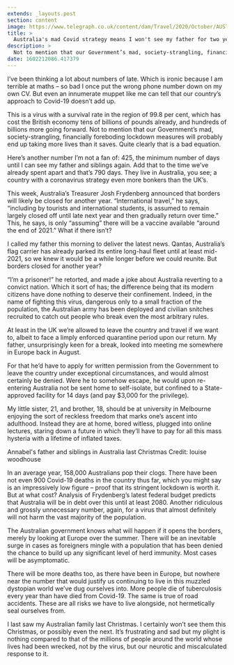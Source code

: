 ```yaml
--- 
extends: _layouts.post 
section: content 
image: https://www.telegraph.co.uk/content/dam/Travel/2020/October/AUSTRALIA%2520BORDER1_LEAD.jpg?impolicy=logo-overlay 
title: > 
  Australia's mad Covid strategy means I won't see my father for two years 
description: > 
  Not to mention that our Government’s mad, society-strangling, financially foreboding lockdown measures will probably end up taking more lives than it saves.Here’s another number I’m not a fan of: 425, the minimum number of days until I can see my father and siblings again.They live in Australia, you see; a country with a coronavirus strategy even more bonkers than the UK’s.My father, unsurprisingly keen for a break, looked into meeting me somewhere in Europe back in August.Annabel's father and siblings in Australia last Christmas Credit: louise woodhouseIn an average year, 158,000 Australians pop their clogs. 
date: 1602212086.417379 
--- 
```

I’ve been thinking a lot about numbers of late. Which is ironic because I am terrible at maths – so bad I once put the wrong phone number down on my own CV. But even an innumerate muppet like me can tell that our country’s approach to Covid-19 doesn’t add up.

This is a virus with a survival rate in the region of 99.8 per cent, which has cost the British economy tens of billions of pounds already, and hundreds of billions more going forward. Not to mention that our Government’s mad, society-strangling, financially foreboding lockdown measures will probably end up taking more lives than it saves. Quite clearly that is a bad equation.

Here’s another number I’m not a fan of: 425, the minimum number of days until I can see my father and siblings again. Add that to the time we’ve already spent apart and that’s 790 days. They live in Australia, you see; a country with a coronavirus strategy even more bonkers than the UK’s.

This week, Australia’s Treasurer Josh Frydenberg announced that borders will likely be closed for another year. “International travel,” he says, “including by tourists and international students, is assumed to remain largely closed off until late next year and then gradually return over time.” This, he says, is only “assuming” there will be a vaccine available “around the end of 2021.” What if there isn’t?

I called my father this morning to deliver the latest news. Qantas, Australia’s flag carrier has already parked its entire long-haul fleet until at least mid-2021, so we knew it would be a while longer before we could reunite. But borders closed for another year?

“I’m a prisoner!” he retorted, and made a joke about Australia reverting to a convict nation. Which it sort of has; the difference being that its modern citizens have done nothing to deserve their confinement. Indeed, in the name of fighting this virus, dangerous only to a small fraction of the population, the Australian army has been deployed and civilian snitches recruited to catch out people who break even the most arbitrary rules.

At least in the UK we’re allowed to leave the country and travel if we want to, albeit to face a limply enforced quarantine period upon our return. My father, unsurprisingly keen for a break, looked into meeting me somewhere in Europe back in August.

For that he’d have to apply for written permission from the Government to leave the country under exceptional circumstances, and would almost certainly be denied. Were he to somehow escape, he would upon re-entering Australia not be sent home to self-isolate, but confined to a State-approved facility for 14 days (and pay $3,000 for the privilege).

My little sister, 21, and brother, 18, should be at university in Melbourne enjoying the sort of reckless freedom that marks one’s ascent into adulthood. Instead they are at home, bored witless, plugged into online lectures, staring down a future in which they’ll have to pay for all this mass hysteria with a lifetime of inflated taxes.

Annabel's father and siblings in Australia last Christmas Credit: louise woodhouse

In an average year, 158,000 Australians pop their clogs. There have been not even 900 Covid-19 deaths in the country thus far, which you might say is an impressively low figure – proof that its stringent lockdown is worth it. But at what cost? Analysis of Frydenberg’s latest federal budget predicts that Australia will be in debt over this until at least 2080. Another ridiculous and grossly unnecessary number, again, for a virus that almost definitely will not harm the vast majority of the population.

The Australian government knows what will happen if it opens the borders, merely by looking at Europe over the summer. There will be an inevitable surge in cases as foreigners mingle with a population that has been denied the chance to build up any significant level of herd immunity. Most cases will be asymptomatic.

There will be more deaths too, as there have been in Europe, but nowhere near the number that would justify us continuing to live in this muzzled dystopian world we’ve dug ourselves into. More people die of tuberculosis every year than have died from Covid-19. The same is true of road accidents. These are all risks we have to live alongside, not hermetically seal ourselves from.

I last saw my Australian family last Christmas. I certainly won’t see them this Christmas, or possibly even the next. It’s frustrating and sad but my plight is nothing compared to that of the millions of people around the world whose lives had been wrecked, not by the virus, but our neurotic and miscalculated response to it.